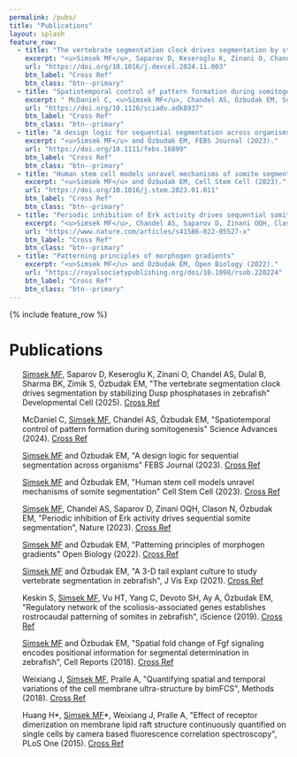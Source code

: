 ```yaml
---
permalink: /pubs/
title: "Publications"
layout: splash
feature_row:
  - title: "The vertebrate segmentation clock drives segmentation by stabilizing Dusp phosphatases in zebrafish"
    excerpt: "<u>Simsek MF</u>, Saparov D, Keseroglu K, Zinani O, Chandel AS, Dulal B, Sharma BK, Zimik S, Özbudak EM, Developmental Cell (2025)."
    url: "https://doi.org/10.1016/j.devcel.2024.11.003"
    btn_label: "Cross Ref"
    btn_class: "btn--primary"
  - title: "Spatiotemporal control of pattern formation during somitogenesis"
    excerpt: " McDaniel C, <u>Simsek MF</u>, Chandel AS, Özbudak EM, Science Advances (2024)."
	url: "https://doi.org/10.1126/sciadv.adk8937"
    btn_label: "Cross Ref"
    btn_class: "btn--primary"
  - title: "A design logic for sequential segmentation across organisms"
    excerpt: "<u>Simsek MF</u> and Özbudak EM, FEBS Journal (2023)."
    url: "https://doi.org/10.1111/febs.16899"
    btn_label: "Cross Ref"
    btn_class: "btn--primary"
  - title: "Human stem cell models unravel mechanisms of somite segmentation"
    excerpt: "<u>Simsek MF</u> and Özbudak EM, Cell Stem Cell (2023)."
    url: "https://doi.org/10.1016/j.stem.2023.01.011"
    btn_label: "Cross Ref"
    btn_class: "btn--primary"
  - title: "Periodic inhibition of Erk activity drives sequential somite segmentation"
    excerpt: "<u>Simsek MF</u>, Chandel AS, Saparov D, Zinani OQH, Clason N, Özbudak EM, Nature, 2023."
    url: "https://www.nature.com/articles/s41586-022-05527-x"
    btn_label: "Cross Ref"
    btn_class: "btn--primary"
  - title: "Patterning principles of morphogen gradients"
    excerpt: "<u>Simsek MF</u> and Özbudak EM, Open Biology (2022)."
    url: "https://royalsocietypublishing.org/doi/10.1098/rsob.220224"
    btn_label: "Cross Ref"
    btn_class: "btn--primary"
---
```

{% include feature_row %}

<h1 class="major">Publications</h1> 
<ul> <u>Simsek MF</u>, Saparov D, Keseroglu K, Zinani O, Chandel AS, Dulal B, Sharma BK, Zimik S, Özbudak EM, "The vertebrate segmentation clock drives segmentation by stabilizing Dusp phosphatases in zebrafish" Developmental Cell (2025). <a href="https://doi.org/10.1016/j.devcel.2024.11.003" target="_blank" class="button">Cross Ref</a> </ul>
<ul> McDaniel C, <u>Simsek MF</u>, Chandel AS, Özbudak EM, "Spatiotemporal control of pattern formation during somitogenesis" Science Advances (2024). <a href="https://doi.org/10.1126/sciadv.adk8937" target="_blank" class="button">Cross Ref</a> </ul>
<ul> <u>Simsek MF</u> and Özbudak EM, "A design logic for sequential segmentation across organisms" FEBS Journal (2023). <a href="https://doi.org/10.1111/febs.16899" target="_blank" class="button">Cross Ref</a> </ul>
<ul> <u>Simsek MF</u> and Özbudak EM, "Human stem cell models unravel mechanisms of somite segmentation" Cell Stem Cell (2023). <a href="https://doi.org/10.1016/j.stem.2023.01.011" target="_blank" class="button">Cross Ref</a></ul>
<ul> <u>Simsek MF</u>, Chandel AS, Saparov D, Zinani OQH, Clason N, Özbudak EM, "Periodic inhibition of Erk activity drives sequential somite segmentation", Nature (2023). <a href="https://www.nature.com/articles/s41586-022-05527-x" target="_blank" class="button">Cross Ref</a>	</ul>
<ul> <u>Simsek MF</u> and Özbudak EM, "Patterning principles of morphogen gradients" Open Biology (2022). <a href="https://royalsocietypublishing.org/doi/10.1098/rsob.220224" target="_blank" class="button">Cross Ref</a>	</ul>						
<ul> <u>Simsek MF</u> and Özbudak EM, "A 3-D tail explant culture to study vertebrate segmentation in zebrafish", J Vis Exp (2021). <a href="https://doi.org/10.3791/61981" target="_blank" class="button">Cross Ref</a>	</ul>
<ul> Keskin S, <u>Simsek MF</u>, Vu HT, Yang C, Devoto SH, Ay A, Özbudak EM, "Regulatory network of the scoliosis-associated genes establishes rostrocaudal patterning of somites in zebrafish", iScience (2019). <a href="https://linkinghub.elsevier.com/retrieve/pii/S2589004219300227" target="_blank" class="button">Cross Ref</a></ul>
<ul> <u>Simsek MF</u> and Özbudak EM, "Spatial fold change of Fgf signaling encodes positional information for segmental determination in zebrafish", Cell Reports (2018). <a href="https://www.cell.com/cell-reports/fulltext/S2211-1247(18)30918-5" target="_blank" class="button">Cross Ref</a></ul>
<ul> Weixiang J, <u>Simsek MF</u>, Pralle A, "Quantifying spatial and temporal variations of the cell membrane ultra-structure by bimFCS", Methods (2018). <a href="https://linkinghub.elsevier.com/retrieve/pii/S1046202317302256" target="_blank" class="button">Cross Ref</a> </ul>
<ul> Huang H*, <u>Simsek MF</u>*, Weixiang J, Pralle A, "Effect of receptor dimerization on membrane lipid raft structure continuously quantified on single cells by camera based fluorescence correlation spectroscopy", PLoS One (2015). <a href="http://dx.plos.org/10.1371/journal.pone.0121777" target="_blank" class="button">Cross Ref</a></ul> 					
